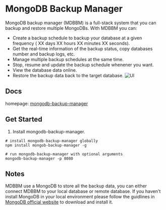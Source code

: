# MongoDB Backup Manager
MongoDB backup manager (MDBBM) is a full-stack system that you can backup and restore multiple MongoDBs. With MDBBM you can:
* Create a backup schedule to backup your database at a given frequency ( XX days XX hours XX minutes XX seconds).
* Get the real-time information of the backup status, copy databases number and backup logs, etc.
* Manage multiple backup schedules at the same time.
* Stop, resume and update the backup schedule whenener you want.
* View the database data online.
* Restore the backup data back to the target database.
![UI](https://xiaocongdong.github.io/mongodb-backup-manager/static/img/new_config.png)
## Docs
homepage: [mongodb-backup-manager](https://xiaocongdong.github.io/mongodb-backup-manager/#)
## Get Started
1. Install mongodb-backup-manager.
```baseh
# install mongodb-backup-manager globally
npm install mongob-backup-manager -g 

# run mongodb-backup-manager with optional arguments
mongodb-backup-manager -p 8080 
```
## Notes
MDBBM use a MongoDB to store all the backup data, you can either connect MDBBM to your local database or remote database. If you haven't install MongoDB in your local environment please follow the guidlines in [MongoDB official website](https://www.mongodb.com) to download and install it.